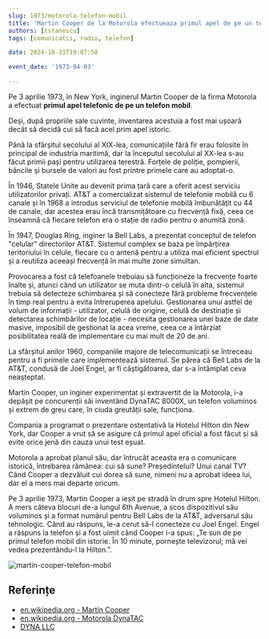 ```yaml
---
slug: 1973/motorola-telefon-mobil
title: 'Martin Cooper de la Motorola efectueaza primul apel de pe un telefon mobil'
authors: [tstanescu]
tags: [comunicatii, radio, telefon]

date: 2024-10-31T19:07:58

event_date: '1973-04-03'

---
```


Pe 3 aprilie 1973, în New York, inginerul Martin Cooper de la firma Motorola a efectuat **primul apel telefonic de pe un telefon mobil**.

<!-- truncate -->

Deși, după propriile sale cuvinte, inventarea acestuia a fost mai ușoară decât să decidă cui să facă acel prim apel istoric.

Până la sfârșitul secolului al XIX-lea, comunicațiile fără fir erau folosite în principal de industria maritimă, dar la începutul secolului al XX-lea s-au făcut primii pași pentru utilizarea terestră. Forțele de poliție, pompierii, băncile și bursele de valori au fost printre primele care au adoptat-o.

În 1946, Statele Unite au devenit prima țară care a oferit acest serviciu utilizatorilor privați. AT&T a comercializat sistemul de telefonie mobilă cu 6 canale și în 1968 a introdus serviciul de telefonie mobilă îmbunătățit cu 44 de canale, dar acestea erau încă transmițătoare cu frecvență fixă, ceea ce înseamnă că fiecare telefon era o stație de radio pentru o anumită zonă.

În 1947, Douglas Ring, inginer la Bell Labs, a prezentat conceptul de telefon "celular" directorilor AT&T. Sistemul complex se baza pe împărțirea teritoriului în celule, fiecare cu o antenă pentru a utiliza mai eficient spectrul și a reutiliza aceeași frecvență în mai multe zone simultan.

Provocarea a fost că telefoanele trebuiau să funcționeze la frecvențe foarte înalte și, atunci când un utilizator se muta dintr-o celulă în alta, sistemul trebuia să detecteze schimbarea și să conecteze fără probleme frecvențele în timp real pentru a evita întreruperea apelului. Gestionarea unui astfel de volum de informații - utilizator, celulă de origine, celulă de destinație și detectarea schimbărilor de locație - necesita gestionarea unei baze de date masive, imposibil de gestionat la acea vreme, ceea ce a întârziat posibilitatea reală de implementare cu mai mult de 20 de ani.

La sfârșitul anilor 1960, companiile majore de telecomunicații se întreceau pentru a fi primele care implementează sistemul. Se părea că Bell Labs de la AT&T, condusă de Joel Engel, ar fi câștigătoarea, dar s-a întâmplat ceva neașteptat.

Martin Cooper, un inginer experimentat și extravertit de la Motorola, i-a depășit pe concurenții săi inventând DynaTAC 8000X, un telefon voluminos și extrem de greu care, în ciuda greutății sale, funcționa.

Compania a programat o prezentare ostentativă la Hotelul Hilton din New York, dar Cooper a vrut să se asigure că primul apel oficial a fost făcut și să evite orice jenă din cauza unui test eșuat.

Motorola a aprobat planul său, dar întrucât aceasta era o comunicare istorică, întrebarea rămânea: cui să sune? Președintelui? Unui canal TV? Când Cooper a dezvăluit cui dorea să sune, nimeni nu a aprobat ideea lui, dar el a mers mai departe oricum.

Pe 3 aprilie 1973, Martin Cooper a ieșit pe stradă în drum spre Hotelul Hilton. A mers câteva blocuri de-a lungul 6th Avenue, a scos dispozitivul său voluminos și a format numărul pentru Bell Labs de la AT&T, adversarul său tehnologic. Când au răspuns, le-a cerut să-l conecteze cu Joel Engel. Engel a răspuns la telefon și a fost uimit când Cooper i-a spus: „Te sun de pe primul telefon mobil din istorie. În 10 minute, pornește televizorul; mă vei vedea prezentându-l la Hilton.”.

![martin-cooper-telefon-mobil](https://cronica-it.github.io/imagini/1973/motorola-telefon-mobil/martin-cooper-telefon-mobil.png)

## Referințe

- [en.wikipedia.org - Martin Cooper](https://en.wikipedia.org/wiki/Martin_Cooper_(inventor))
- [en.wikipedia.org - Motorola DynaTAC](https://en.wikipedia.org/wiki/Motorola_DynaTAC)
- [DYNA LLC](https://dynallc.com)
